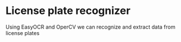 # License plate recognizer

Using EasyOCR and OperCV we can recognize and extract data from license plates